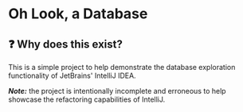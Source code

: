 # Oh Look, a Database

## :question: Why does this exist?
This is a simple project to help demonstrate the database exploration functionality of JetBrains' IntelliJ IDEA.

_**Note:**_ the project is intentionally incomplete and erroneous to help showcase the refactoring capabilities of IntelliJ.
